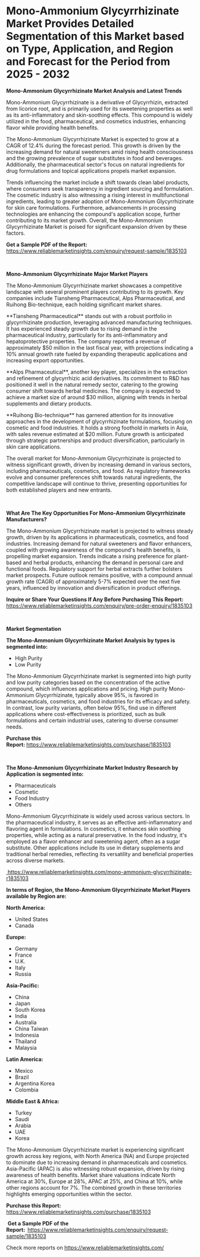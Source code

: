 <p><h1>Mono-Ammonium Glycyrrhizinate Market Provides Detailed Segmentation of this Market based on Type, Application, and Region and Forecast for the Period from 2025 - 2032</h1></p><p><strong>Mono-Ammonium Glycyrrhizinate Market Analysis and Latest Trends</strong></p>
<p><p>Mono-Ammonium Glycyrrhizinate is a derivative of Glycyrrhizin, extracted from licorice root, and is primarily used for its sweetening properties as well as its anti-inflammatory and skin-soothing effects. This compound is widely utilized in the food, pharmaceutical, and cosmetics industries, enhancing flavor while providing health benefits.</p><p>The Mono-Ammonium Glycyrrhizinate Market is expected to grow at a CAGR of 12.4% during the forecast period. This growth is driven by the increasing demand for natural sweeteners amid rising health consciousness and the growing prevalence of sugar substitutes in food and beverages. Additionally, the pharmaceutical sector's focus on natural ingredients for drug formulations and topical applications propels market expansion.</p><p>Trends influencing the market include a shift towards clean label products, where consumers seek transparency in ingredient sourcing and formulation. The cosmetic industry is also witnessing a rising interest in multifunctional ingredients, leading to greater adoption of Mono-Ammonium Glycyrrhizinate for skin care formulations. Furthermore, advancements in processing technologies are enhancing the compound's application scope, further contributing to its market growth. Overall, the Mono-Ammonium Glycyrrhizinate Market is poised for significant expansion driven by these factors.</p></p>
<p><strong>Get a Sample PDF of the Report:&nbsp;</strong> <a href="https://www.reliablemarketinsights.com/enquiry/request-sample/1835103?utm_campaign=3186&utm_medium=2&utm_source=Github&utm_content=ia&utm_term=26032025&utm_id=mono-ammonium-glycyrrhizinate">https://www.reliablemarketinsights.com/enquiry/request-sample/1835103</a></p>
<p>&nbsp;</p>
<p><strong>Mono-Ammonium Glycyrrhizinate Major Market Players</strong></p>
<p><p>The Mono-Ammonium Glycyrrhizinate market showcases a competitive landscape with several prominent players contributing to its growth. Key companies include Tiansheng Pharmaceutical, Alps Pharmaceutical, and Ruihong Bio-technique, each holding significant market shares.</p><p>**Tiansheng Pharmaceutical** stands out with a robust portfolio in glycyrrhizinate production, leveraging advanced manufacturing techniques. It has experienced steady growth due to rising demand in the pharmaceutical industry, particularly for its anti-inflammatory and hepatoprotective properties. The company reported a revenue of approximately $50 million in the last fiscal year, with projections indicating a 10% annual growth rate fueled by expanding therapeutic applications and increasing export opportunities.</p><p>**Alps Pharmaceutical**, another key player, specializes in the extraction and refinement of glycyrrhizic acid derivatives. Its commitment to R&D has positioned it well in the natural remedy sector, catering to the growing consumer shift towards herbal medicines. The company is expected to achieve a market size of around $30 million, aligning with trends in herbal supplements and dietary products. </p><p>**Ruihong Bio-technique** has garnered attention for its innovative approaches in the development of glycyrrhizinate formulations, focusing on cosmetic and food industries. It holds a strong foothold in markets in Asia, with sales revenue estimated at $20 million. Future growth is anticipated through strategic partnerships and product diversification, particularly in skin care applications.</p><p>The overall market for Mono-Ammonium Glycyrrhizinate is projected to witness significant growth, driven by increasing demand in various sectors, including pharmaceuticals, cosmetics, and food. As regulatory frameworks evolve and consumer preferences shift towards natural ingredients, the competitive landscape will continue to thrive, presenting opportunities for both established players and new entrants.</p></p>
<p>&nbsp;</p>
<p><strong>What Are The Key Opportunities For Mono-Ammonium Glycyrrhizinate Manufacturers?</strong></p>
<p><p>The Mono-Ammonium Glycyrrhizinate market is projected to witness steady growth, driven by its applications in pharmaceuticals, cosmetics, and food industries. Increasing demand for natural sweeteners and flavor enhancers, coupled with growing awareness of the compound's health benefits, is propelling market expansion. Trends indicate a rising preference for plant-based and herbal products, enhancing the demand in personal care and functional foods. Regulatory support for herbal extracts further bolsters market prospects. Future outlook remains positive, with a compound annual growth rate (CAGR) of approximately 5-7% expected over the next five years, influenced by innovation and diversification in product offerings.</p></p>
<p><strong>Inquire or Share Your Questions If Any Before Purchasing This Report:</strong> <a href="https://www.reliablemarketinsights.com/enquiry/pre-order-enquiry/1835103?utm_campaign=3186&utm_medium=2&utm_source=Github&utm_content=ia&utm_term=26032025&utm_id=mono-ammonium-glycyrrhizinate">https://www.reliablemarketinsights.com/enquiry/pre-order-enquiry/1835103</a></p>
<p>&nbsp;</p>
<p><strong>Market Segmentation</strong></p>
<p><strong>The Mono-Ammonium Glycyrrhizinate Market Analysis by types is segmented into:</strong></p>
<p><ul><li>High Purity</li><li>Low Purity</li></ul></p>
<p><p>The Mono-Ammonium Glycyrrhizinate market is segmented into high purity and low purity categories based on the concentration of the active compound, which influences applications and pricing. High purity Mono-Ammonium Glycyrrhizinate, typically above 95%, is favored in pharmaceuticals, cosmetics, and food industries for its efficacy and safety. In contrast, low purity variants, often below 95%, find use in different applications where cost-effectiveness is prioritized, such as bulk formulations and certain industrial uses, catering to diverse consumer needs.</p></p>
<p><strong>Purchase this Report:&nbsp;</strong><a href="https://www.reliablemarketinsights.com/purchase/1835103?utm_campaign=3186&utm_medium=2&utm_source=Github&utm_content=ia&utm_term=26032025&utm_id=mono-ammonium-glycyrrhizinate">https://www.reliablemarketinsights.com/purchase/1835103</a></p>
<p>&nbsp;</p>
<p><strong>The Mono-Ammonium Glycyrrhizinate Market Industry Research by Application is segmented into:</strong></p>
<p><ul><li>Pharmaceuticals</li><li>Cosmetic</li><li>Food Industry</li><li>Others</li></ul></p>
<p><p>Mono-Ammonium Glycyrrhizinate is widely used across various sectors. In the pharmaceutical industry, it serves as an effective anti-inflammatory and flavoring agent in formulations. In cosmetics, it enhances skin soothing properties, while acting as a natural preservative. In the food industry, it's employed as a flavor enhancer and sweetening agent, often as a sugar substitute. Other applications include its use in dietary supplements and traditional herbal remedies, reflecting its versatility and beneficial properties across diverse markets.</p></p>
<p><a href="https://www.reliablemarketinsights.com/mono-ammonium-glycyrrhizinate-r1835103?utm_campaign=3186&utm_medium=2&utm_source=Github&utm_content=ia&utm_term=26032025&utm_id=mono-ammonium-glycyrrhizinate">&nbsp;https://www.reliablemarketinsights.com/mono-ammonium-glycyrrhizinate-r1835103</a></p>
<p><strong>In terms of Region, the Mono-Ammonium Glycyrrhizinate Market Players available by Region are:</strong></p>
<p>
    <p> <strong> North America: </strong>
        <ul>
            <li>United States</li>
            <li>Canada</li>
        </ul>
        </p> 
    <p> <strong> Europe: </strong>
        <ul>
            <li>Germany</li>
            <li>France</li>
            <li>U.K.</li>
            <li>Italy</li>
            <li>Russia</li>
        </ul>
        </p> 
    <p> <strong> Asia-Pacific: </strong>
        <ul>
            <li>China</li>
            <li>Japan</li>
            <li>South Korea</li>
            <li>India</li>
            <li>Australia</li>
            <li>China Taiwan</li>
            <li>Indonesia</li>
            <li>Thailand</li>
            <li>Malaysia</li>
        </ul>
        </p> 
    <p> <strong> Latin America: </strong>
        <ul>
            <li>Mexico</li>
            <li>Brazil</li>
            <li>Argentina Korea</li>
            <li>Colombia</li>
        </ul>
        </p> 
    <p> <strong> Middle East & Africa: </strong>
        <ul>
            <li>Turkey</li>
            <li>Saudi</li>
            <li>Arabia</li>
            <li>UAE</li>
            <li>Korea</li>
        </ul>
    </p>
    </p>
<p><p>The Mono-Ammonium Glycyrrhizinate market is experiencing significant growth across key regions, with North America (NA) and Europe projected to dominate due to increasing demand in pharmaceuticals and cosmetics. Asia-Pacific (APAC) is also witnessing robust expansion, driven by rising awareness of health benefits. Market share valuations indicate North America at 30%, Europe at 28%, APAC at 25%, and China at 10%, while other regions account for 7%. The combined growth in these territories highlights emerging opportunities within the sector.</p></p>
<p><strong>Purchase this Report: </strong><a href="https://www.reliablemarketinsights.com/purchase/1835103?utm_campaign=3186&utm_medium=2&utm_source=Github&utm_content=ia&utm_term=26032025&utm_id=mono-ammonium-glycyrrhizinate">https://www.reliablemarketinsights.com/purchase/1835103</a></p>
<p>&nbsp;<strong>Get a Sample PDF of the Report:&nbsp;&nbsp;</strong><a href="https://www.reliablemarketinsights.com/enquiry/request-sample/1835103?utm_campaign=3186&utm_medium=2&utm_source=Github&utm_content=ia&utm_term=26032025&utm_id=mono-ammonium-glycyrrhizinate">https://www.reliablemarketinsights.com/enquiry/request-sample/1835103</a></p>
<p><strong></strong></p>
<p>Check more reports on <a href="https://www.reliablemarketinsights.com/?utm_campaign=3186&utm_medium=2&utm_source=Github&utm_content=ia&utm_term=26032025&utm_id=mono-ammonium-glycyrrhizinate">https://www.reliablemarketinsights.com/</a></p>